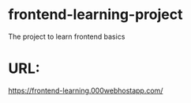 # frontend-learning-project
The project to learn frontend basics

# URL:
https://frontend-learning.000webhostapp.com/
